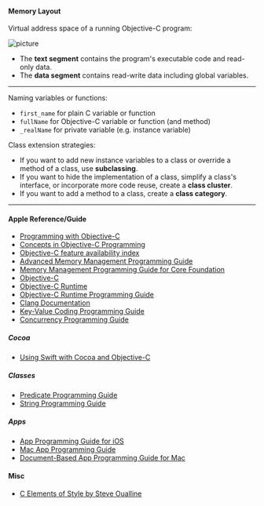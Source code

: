 #### Memory Layout ####

Virtual address space of a running Objective-C program:

![picture](http://choonsiong.com/public/pic/virtual_address_space_objc_program.png)

- The __text segment__ contains the program's executable code and read-only data.
- The __data segment__ contains read-write data including global variables.

- - -

Naming variables or functions:

- ```first_name``` for plain C variable or function
- ```fullName``` for Objective-C variable or function (and method)
- ```_realName``` for private variable (e.g. instance variable)

Class extension strategies:

- If you want to add new instance variables to a class or override a method of a class, use __subclassing__.
- If you want to hide the implementation of a class, simplify a class's interface, or incorporate more code reuse, create a __class cluster__.
- If you want to add a method to a class, create a __class category__.

- - -

#### Apple Reference/Guide  ####

- [Programming with Objective-C](https://developer.apple.com/library/content/documentation/Cocoa/Conceptual/ProgrammingWithObjectiveC/)
- [Concepts in Objective-C Programming](https://developer.apple.com/library/content/documentation/General/Conceptual/CocoaEncyclopedia/)
- [Objective-C feature availability index](https://developer.apple.com/library/content/releasenotes/ObjectiveC/ObjCAvailabilityIndex/)
- [Advanced Memory Management Programming Guide](https://developer.apple.com/library/content/documentation/Cocoa/Conceptual/MemoryMgmt/)
- [Memory Management Programming Guide for Core Foundation](https://developer.apple.com/library/content/documentation/CoreFoundation/Conceptual/CFMemoryMgmt/)
- [Objective-C](https://developer.apple.com/documentation/objectivec)
- [Objective-C Runtime](https://developer.apple.com/documentation/objectivec/objective_c_runtime)
- [Objective-C Runtime Programming Guide](https://developer.apple.com/library/content/documentation/Cocoa/Conceptual/ObjCRuntimeGuide/)
- [Clang Documentation](http://clang.llvm.org/docs/index.html)
- [Key-Value Coding Programming Guide](https://developer.apple.com/library/content/documentation/Cocoa/Conceptual/KeyValueCoding/)
- [Concurrency Programming Guide](https://developer.apple.com/library/content/documentation/General/Conceptual/ConcurrencyProgrammingGuide/)

##### Cocoa #####

- [Using Swift with Cocoa and Objective-C](https://developer.apple.com/library/content/documentation/Swift/Conceptual/BuildingCocoaApps/)

##### Classes #####

- [Predicate Programming Guide](https://developer.apple.com/library/content/documentation/Cocoa/Conceptual/Predicates/)
- [String Programming Guide](https://developer.apple.com/library/content/documentation/Cocoa/Conceptual/Strings/)

##### Apps #####

- [App Programming Guide for iOS](https://developer.apple.com/library/content/documentation/iPhone/Conceptual/iPhoneOSProgrammingGuide/)
- [Mac App Programming Guide](https://developer.apple.com/library/content/documentation/General/Conceptual/MOSXAppProgrammingGuide/)
- [Document-Based App Programming Guide for Mac](https://developer.apple.com/library/content/documentation/DataManagement/Conceptual/DocBasedAppProgrammingGuideForOSX/)

#### Misc ####

- [C Elements of Style by Steve Oualline](http://www.oualline.com/books.free/style/index.html)